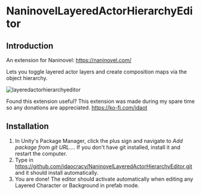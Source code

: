 # NaninovelLayeredActorHierarchyEditor

## Introduction
An extension for Naninovel: https://naninovel.com/

Lets you toggle layered actor layers and create composition maps via the object hierarchy. 

![layeredactorhierarchyeditor](https://github.com/user-attachments/assets/d0fb47ee-391f-4eee-b349-2066a0f593e0)

Found this extension useful? This extension was made during my spare time so any donations are appreciated. https://ko-fi.com/idaot

## Installation

1. In Unity's Package Manager, click the plus sign and navigate to *Add package from git URL...*. If you don't have git installed, install it and restart the computer.
2. Type in https://github.com/idaocracy/NaninovelLayeredActorHierarchyEditor.git and it should install automatically. 
3. You are done! The editor should activate automatically when editing any Layered Character or Background in prefab mode.
